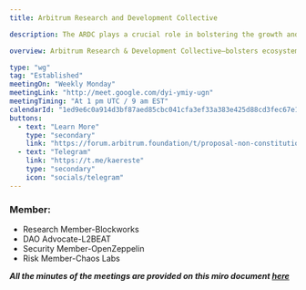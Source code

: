 ```yaml
---
title: Arbitrum Research and Development Collective

description: The ARDC plays a crucial role in bolstering the growth and prosperity of the Arbitrum ecosystem by reviewing and enhancing governance proposals, conducting security code reviews, offering quantitative analysis for economic risk, and fostering engagement among delegates. This multifaceted involvement provides invaluable support to proposal authors, enabling them to refine their ideas and make more informed decisions. Aligned with the strategic priorities of the ArbitrumDAO, the ARDC's mandate focuses on optimizing governance, managing risks, conducting research, and ensuring security. Through funding the ARDC, the ArbitrumDAO can fortify its governance framework and safeguard the ecosystem's future by establishing specialized verticals dedicated to these pivotal areas.

overview: Arbitrum Research & Development Collective—bolsters ecosystem growth through governance enhancement, security code reviews, and risk analysis.

type: "wg"
tag: "Established"
meetingOn: "Weekly Monday"
meetingLink: "http://meet.google.com/dyi-ymiy-ugn"
meetingTiming: "At 1 pm UTC / 9 am EST"
calendarId: "1ed9e6c0a914d3bf87aed85cbc041cfa3ef33a383e425d88cd3fec67e1057ef6@group.calendar.google.com"
buttons:
  - text: "Learn More"
    type: "secondary"
    link: "https://forum.arbitrum.foundation/t/proposal-non-constitutional-establish-the-arbitrum-research-development-collective/19899"
  - text: "Telegram"
    link: "https://t.me/kaereste"
    type: "secondary"
    icon: "socials/telegram"
---
```


### Member:

- Research Member-Blockworks
- DAO Advocate-L2BEAT
- Security Member-OpenZeppelin
- Risk Member-Chaos Labs

**_All the minutes of the meetings are provided on this miro document [here](https://loving-bank-303.notion.site/26928aa0e45745f995ef83b7e4061958?v=e976f07aebf548c393c382e6b41934ce)_**
